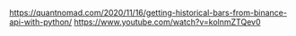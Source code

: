 https://quantnomad.com/2020/11/16/getting-historical-bars-from-binance-api-with-python/
https://www.youtube.com/watch?v=kolnmZTQev0
